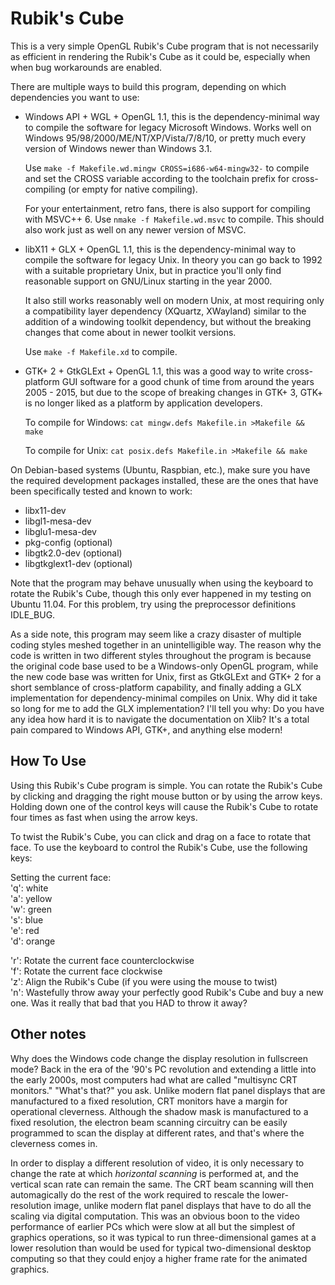Rubik's Cube
============

This is a very simple OpenGL Rubik's Cube program that is not
necessarily as efficient in rendering the Rubik's Cube as it could be,
especially when when bug workarounds are enabled.

There are multiple ways to build this program, depending on which
dependencies you want to use:

* Windows API + WGL + OpenGL 1.1, this is the dependency-minimal way
  to compile the software for legacy Microsoft Windows.  Works well on
  Windows 95/98/2000/ME/NT/XP/Vista/7/8/10, or pretty much every
  version of Windows newer than Windows 3.1.

  Use `make -f Makefile.wd.mingw CROSS=i686-w64-mingw32-` to compile
  and set the CROSS variable according to the toolchain prefix for
  cross-compiling (or empty for native compiling).

  For your entertainment, retro fans, there is also support for
  compiling with MSVC++ 6.  Use `nmake -f Makefile.wd.msvc` to
  compile.  This should also work just as well on any newer version of
  MSVC.

* libX11 + GLX + OpenGL 1.1, this is the dependency-minimal way to
  compile the software for legacy Unix.  In theory you can go back to
  1992 with a suitable proprietary Unix, but in practice you'll only
  find reasonable support on GNU/Linux starting in the year 2000.

  It also still works reasonably well on modern Unix, at most
  requiring only a compatibility layer dependency (XQuartz, XWayland)
  similar to the addition of a windowing toolkit dependency, but
  without the breaking changes that come about in newer toolkit
  versions.

  Use `make -f Makefile.xd` to compile.

* GTK+ 2 + GtkGLExt + OpenGL 1.1, this was a good way to write
  cross-platform GUI software for a good chunk of time from around the
  years 2005 - 2015, but due to the scope of breaking changes in GTK+
  3, GTK+ is no longer liked as a platform by application developers.

  To compile for Windows: `cat mingw.defs Makefile.in >Makefile && make`

  To compile for Unix: `cat posix.defs Makefile.in >Makefile && make`

On Debian-based systems (Ubuntu, Raspbian, etc.), make sure you have
the required development packages installed, these are the ones that
have been specifically tested and known to work:

* libx11-dev
* libgl1-mesa-dev
* libglu1-mesa-dev
* pkg-config (optional)
* libgtk2.0-dev (optional)
* libgtkglext1-dev (optional)

Note that the program may behave unusually when using the keyboard to
rotate the Rubik's Cube, though this only ever happened in my testing
on Ubuntu 11.04.  For this problem, try using the preprocessor
definitions IDLE_BUG.

As a side note, this program may seem like a crazy disaster of
multiple coding styles meshed together in an unintelligible way.  The
reason why the code is written in two different styles throughout the
program is because the original code base used to be a Windows-only
OpenGL program, while the new code base was written for Unix, first as
GtkGLExt and GTK+ 2 for a short semblance of cross-platform
capability, and finally adding a GLX implementation for
dependency-minimal compiles on Unix.  Why did it take so long for me
to add the GLX implementation?  I'll tell you why: Do you have any
idea how hard it is to navigate the documentation on Xlib?  It's a
total pain compared to Windows API, GTK+, and anything else modern!

How To Use
----------

Using this Rubik's Cube program is simple.  You can rotate the Rubik's
Cube by clicking and dragging the right mouse button or by using the
arrow keys.  Holding down one of the control keys will cause the
Rubik's Cube to rotate four times as fast when using the arrow keys.

To twist the Rubik's Cube, you can click and drag on a face to rotate
that face.  To use the keyboard to control the Rubik's Cube, use the
following keys:

Setting the current face:  
'q': white  
'a': yellow  
'w': green  
's': blue  
'e': red  
'd': orange

'r': Rotate the current face counterclockwise  
'f': Rotate the current face clockwise  
'z': Align the Rubik's Cube (if you were using the mouse to twist)  
'n': Wastefully throw away your perfectly good Rubik's Cube and buy a
     new one.  Was it really that bad that you HAD to throw it away?

Other notes
-----------

Why does the Windows code change the display resolution in fullscreen
mode?  Back in the era of the '90's PC revolution and extending a
little into the early 2000s, most computers had what are called
"multisync CRT monitors."  "What's that?" you ask.  Unlike modern flat
panel displays that are manufactured to a fixed resolution, CRT
monitors have a margin for operational cleverness.  Although the
shadow mask is manufactured to a fixed resolution, the electron beam
scanning circuitry can be easily programmed to scan the display at
different rates, and that's where the cleverness comes in.

In order to display a different resolution of video, it is only
necessary to change the rate at which _horizontal scanning_ is
performed at, and the vertical scan rate can remain the same.  The CRT
beam scanning will then automagically do the rest of the work required
to rescale the lower-resolution image, unlike modern flat panel
displays that have to do all the scaling via digital computation.
This was an obvious boon to the video performance of earlier PCs which
were slow at all but the simplest of graphics operations, so it was
typical to run three-dimensional games at a lower resolution than
would be used for typical two-dimensional desktop computing so that
they could enjoy a higher frame rate for the animated graphics.
